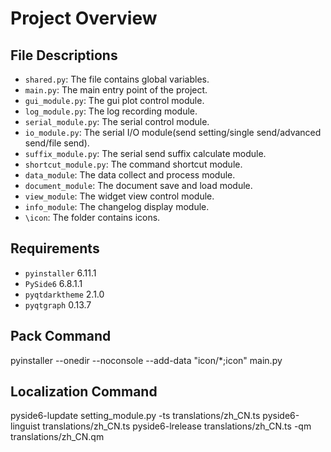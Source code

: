 # Project Overview

## File Descriptions
- `shared.py`: The file contains global variables.
- `main.py`: The main entry point of the project.
- `gui_module.py`: The gui plot control module.
- `log_module.py`: The log recording module.
- `serial_module.py`: The serial control module.
- `io_module.py`: The serial I/O module(send setting/single send/advanced send/file send).
- `suffix_module.py`: The serial send suffix calculate module.
- `shortcut_module.py`: The command shortcut module.
- `data_module`: The data collect and process module.
- `document_module`: The document save and load module.
- `view_module`: The widget view control module.
- `info_module`: The changelog display module.
- `\icon`: The folder contains icons.

## Requirements
- `pyinstaller`               6.11.1
- `PySide6`                   6.8.1.1
- `pyqtdarktheme`             2.1.0
- `pyqtgraph`                 0.13.7

## Pack Command
pyinstaller --onedir --noconsole --add-data "icon/*;icon" main.py

## Localization Command
pyside6-lupdate setting_module.py -ts translations/zh_CN.ts
pyside6-linguist translations/zh_CN.ts
pyside6-lrelease translations/zh_CN.ts -qm translations/zh_CN.qm


[//]: # (pyinstaller --onedir --noconsole --add-data "icon/*;icon" --icon=icon.ico main.py)
